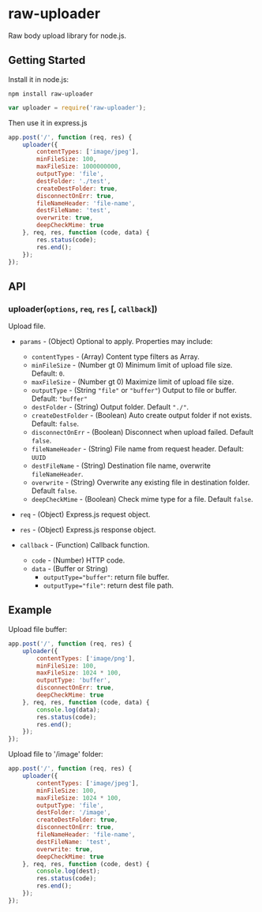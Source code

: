 # raw-uploader
Raw body upload library for node.js.

## Getting Started

Install it in node.js:

```
npm install raw-uploader
```

```javascript
var uploader = require('raw-uploader');
```

Then use it in express.js

```javascript
app.post('/', function (req, res) {
    uploader({
        contentTypes: ['image/jpeg'],
        minFileSize: 100,
        maxFileSize: 1000000000,
        outputType: 'file',
        destFolder: './test',
        createDestFolder: true,
        disconnectOnErr: true,
        fileNameHeader: 'file-name',
        destFileName: 'test',
        overwrite: true,
        deepCheckMime: true
    }, req, res, function (code, data) {
        res.status(code);
        res.end();
    });
});

```
## API

### uploader(`options`, `req`, `res` [, `callback`])

Upload file.


* `params` - (Object) Optional to apply. Properties may include:

  * `contentTypes` - (Array) Content type filters as Array.
  * `minFileSize` - (Number gt 0) Minimum limit of upload file size. Default: `0`.
  * `maxFileSize` - (Number gt 0) Maximize limit of upload file size.
  * `outputType` - (String `"file"` or `"buffer"`) Output to file or buffer. Default: `"buffer"`
  * `destFolder` - (String) Output folder. Default `"./"`.
  * `createDestFolder` - (Boolean) Auto create output folder if not exists. Default: `false`.
  * `disconnectOnErr` - (Boolean) Disconnect when upload failed. Default `false`.
  * `fileNameHeader` - (String) File name from request header. Default: `UUID`
  * `destFileName` - (String) Destination file name, overwrite `fileNameHeader`.
  * `overwrite` - (String) Overwrite any existing file in destination folder. Default `false`.
  * `deepCheckMime` - (Boolean) Check mime type for a file. Default `false`.
* `req` - (Object) Express.js request object.
* `res` - (Object) Express.js response object.
* `callback` - (Function) Callback function.
  * `code` - (Number) HTTP code.
  * `data` - (Buffer or String)
    * `outputType="buffer"`: return file buffer.
    * `outputType="file"`: return dest file path.

## Example

Upload file buffer:

```javascript
app.post('/', function (req, res) {
    uploader({
        contentTypes: ['image/png'],
        minFileSize: 100,
        maxFileSize: 1024 * 100,
        outputType: 'buffer',
        disconnectOnErr: true,
        deepCheckMime: true
    }, req, res, function (code, data) {
        console.log(data);
        res.status(code);
        res.end();
    });
});
```

Upload file to '/image' folder:

```javascript
app.post('/', function (req, res) {
    uploader({
        contentTypes: ['image/jpeg'],
        minFileSize: 100,
        maxFileSize: 1024 * 100,
        outputType: 'file',
        destFolder: '/image',
        createDestFolder: true,
        disconnectOnErr: true,
        fileNameHeader: 'file-name',
        destFileName: 'test',
        overwrite: true,
        deepCheckMime: true
    }, req, res, function (code, dest) {
        console.log(dest);
        res.status(code);
        res.end();
    });
});
```